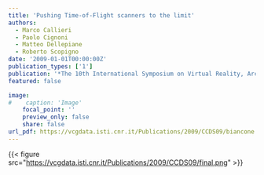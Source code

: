 ```yaml
---
title: 'Pushing Time-of-Flight scanners to the limit'
authors:
  - Marco Callieri
  - Paolo Cignoni
  - Matteo Dellepiane
  - Roberto Scopigno
date: '2009-01-01T00:00:00Z'
publication_types: ['1']
publication: '*The 10th International Symposium on Virtual Reality, Archaeology and Cultural Heritage VAST (2009)*'
featured: false

image:
#    caption: 'Image'
    focal_point: ''
    preview_only: false
    share: false
url_pdf: https://vcgdata.isti.cnr.it/Publications/2009/CCDS09/biancone.pdf
---
```

{{< figure src="https://vcgdata.isti.cnr.it/Publications/2009/CCDS09/final.png" >}}
